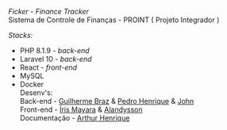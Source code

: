 _Ficker - Finance Tracker_
<br>
Sistema de Controle de Finanças - PROINT ( Projeto Integrador )

_Stacks:_

- PHP 8.1.9 - _back-end_
- Laravel 10 - _back-end_
- React - _front-end_
- MySQL
- Docker
  <br>
  Desenv's:
  <br>
  Back-end - <a href="https://github.com/Gbzzz">Guilherme Braz</a> & <a href="https://github.com/PHPdro">Pedro Henrique</a> & <a href="https://github.com/Johnviti">John</a>
  <br>
  Front-end - <a href="https://github.com/irismayara">Íris Mayara</a> & <a href="https://github.com/alandysson">Alandysson</a>
  <br>
  Documentação - <a href="https://github.com/Arthur-4">Arthur Henrique</a>
